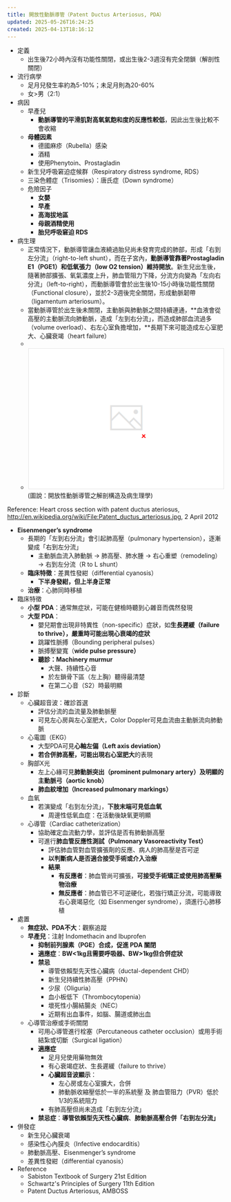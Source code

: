 ```yaml
---
title: 開放性動脈導管（Patent Ductus Arteriosus, PDA）
updated: 2025-05-26T16:24:25
created: 2025-04-13T18:16:12
---
```


- 定義
  - 出生後72小時內沒有功能性關閉，或出生後2-3週沒有完全閉鎖（解剖性關閉）
- 流行病學
  - 足月兒發生率約為5-10%；未足月則為20-60%
  - 女\>男（2:1）
- 病因
  - 早產兒
    - **動脈導管的平滑肌對高氧氣飽和度的反應性較低**，因此出生後比較不會收縮
  - **母體因素**
    - 德國麻疹（Rubella）感染
    - 酒精
    - 使用Phenytoin、Prostagladin
  - 新生兒呼吸窘迫症候群（Respiratory distress syndrome, RDS）
  - 三染色體症（Trisomies）：唐氏症（Down syndrome）
  - 危險因子
    - **女嬰**
    - **早產**
    - **高海拔地區**
    - **母親酒精使用**
    - **胎兒呼吸窘迫 RDS**
- 病生理
  - 正常情況下，動脈導管讓血液繞過胎兒尚未發育完成的肺部，形成「右到左分流」（right-to-left shunt），而在子宮內，**動脈導管靠著Prostagladin E1（PGE1）和低氧張力（low O2 tension）維持開放**。新生兒出生後，隨著肺部擴張、氧氣濃度上升，肺血管阻力下降，分流方向變為「左向右分流」（left-to-right），而動脈導管會於出生後10-15小時後功能性關閉（Functional closure），並於2-3週後完全關閉，形成動脈韌帶（ligamentum arteriosum）。
  - 當動脈導管於出生後未關閉，主動脈與肺動脈之間持續連通，**血液會從高壓的主動脈流向肺動脈，造成「左到右分流」，而造成肺部血流過多（volume overload）、右左心室負擔增加，**長期下來可能造成左心室肥大、心臟衰竭（heart failure）
  - 
  - ![image1](../../../resources/423130a81f24409991df3d9423b107d2.png)
(圖說：開放性動脈導管之解剖構造及病生理學)

Reference: Heart cross section with patent ductus ateriosus, <http://en.wikipedia.org/wiki/File:Patent_ductus_arteriosus.jpg>, 2 April 2012
- **Eisenmenger’s syndrome**
  - 長期的「左到右分流」會引起肺高壓（pulmonary hypertension），逐漸變成「右到左分流」
    - 主動脈血流入肺動脈 → 肺高壓、肺水腫 → 右心重塑（remodeling）→ 右到左分流（R to L shunt）
  - **臨床特徵**：差異性發紺（differential cyanosis）
    - **下半身發紺，但上半身正常**
  - **治療**：心肺同時移植
- 臨床特徵
  - **小型 PDA**：通常無症狀，可能在健檢時聽到心雜音而偶然發現
  - **大型 PDA**：
    - 嬰兒期會出現非特異性（non-specific）症狀，如**生長遲緩（failure to thrive），嚴重時可能出現心衰竭的症狀**
    - 跳躍性脈搏（Bounding peripheral pulses）
    - 脈搏壓變寬（**wide pulse pressure）**
    - **聽診：Machinery murmur**
      - 大聲、持續性心音
      - 於左鎖骨下區（左上胸）聽得最清楚
      - 在第二心音（S2）時最明顯
- 診斷
  - 心臟超音波：確診首選
    - 評估分流的血流量及肺動脈壓
    - 可見左心房與左心室肥大，Color Doppler可見血流由主動脈流向肺動脈
  - 心電圖（EKG）
    - 大型PDA可見**心軸左偏（Left axis deviation）**
    - **若合併肺高壓，可能出現右心室肥大**的表現
  - 胸部X光
    - 左上心緣可見**肺動脈突出（prominent pulmonary artery）及明顯的主動脈弓（aortic knob）**
    - **肺血紋增加（Increased pulmonary markings）**
  - 血氧
    - 若演變成「右到左分流」，**下肢末端可見低血氧**
      - 周邊性低氧血症：在活動後缺氧更明顯
  - 心導管（Cardiac catheterization）
    - 協助確定血流動力學，並評估是否有肺動脈高壓
    - 可進行**肺血管反應性測試（Pulmonary Vasoreactivity Test）**
      - 評估肺血管對血管擴張劑的反應、病人的肺高壓是否可逆
      - **以判斷病人是否適合接受手術或介入治療**
      - **結果**
        - **有反應者**：肺血管尚可擴張，**可接受手術矯正或使用肺高壓藥物治療**
        - **無反應者**：肺血管已不可逆硬化，若強行矯正分流，可能導致右心衰竭惡化（如 Eisenmenger syndrome），須進行心肺移植
- 處置
  - **無症狀、PDA不大**：觀察追蹤
  - **早產兒**：注射 Indomethacin and Ibuprofen
    - **抑制前列腺素（PGE）合成，促進 PDA 關閉**
    - **適應症**：**BW\<1kg且需要呼吸器、BW\>1kg但合併症狀**
    - **禁忌**
      - 導管依賴型先天性心臟病（ductal-dependent CHD）
      - 新生兒持續性肺高壓（PPHN）
      - 少尿（Oliguria）
      - 血小板低下（Thrombocytopenia）
      - 壞死性小腸結腸炎（NEC）
      - 近期有出血事件，如腦、腸道或肺出血
  - 心導管治療或手術關閉
    - 可用心導管進行栓塞（Percutaneous catheter occlusion）或用手術結紮或切斷（Surgical ligation）
    - **適應症**
      - 足月兒使用藥物無效
      - 有心衰竭症狀、生長遲緩（failure to thrive）
      - **心臟超音波顯示**：
        - 左心房或左心室擴大，合併
        - 肺動脈收縮壓低於一半的系統壓 及 肺血管阻力（PVR）低於1/3的系統阻力
      - 有肺高壓但尚未造成「右到左分流」
    - **禁忌症**：**導管依賴型先天性心臟病**、**肺動脈高壓合併「右到左分流」**
- 併發症
  - 新生兒心臟衰竭
  - 感染性心內膜炎（Infective endocarditis）
  - 肺動脈高壓、Eisenmenger’s syndrome
  - 差異性發紺（differential cyanosis）
- Reference
  - Sabiston Textbook of Surgery 21st Edition
  - Schwartz's Principles of Surgery 11th Edition
  - Patent Ductus Arteriosus, AMBOSS
